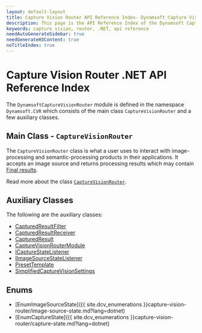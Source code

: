 ```yaml
---
layout: default-layout
title: Capture Vision Router API Reference Index- Dynamsoft Capture Vision Router Module .NET Edition API Reference
description: This page is the API Reference Index of the Dynamsoft Capture Vision Router Module .NET Edition.
keywords: capture vision, router, .NET, api reference
needAutoGenerateSidebar: true
needGenerateH3Content: true
noTitleIndex: true
---
```


# Capture Vision Router .NET API Reference Index

The `DynamsoftCaptureVisionRouter` module is defined in the namespace `Dynamsoft.CVR` which consists of the main class `CaptureVisionRouter` and a few auxiliary classes.

## Main Class - `CaptureVisionRouter`

The `CaptureVisionRouter` class is what a user uses to interact with image-processing and semantic-processing products in their applications. It accepts an image source and returns processing results which may contain [Final results]({{site.dcv_architecture}}output.md#final-results).

Read more about the class [`CaptureVisionRouter`](capture-vision-router.md).

## Auxiliary Classes

The following are the auxiliary classes:

* [CapturedResultFilter](auxiliary-classes/captured-result-filter.md)
* [CapturedResultReceiver](auxiliary-classes/captured-result-receiver.md)
* [CapturedResult](auxiliary-classes/captured-result.md)
* [CaptureVisionRouterModule](auxiliary-class/capture-vision-router-module.md)
* [ICaptureStateListener](auxiliary-classes/capture-state-listener.md)
* [IImageSourceStateListener](auxiliary-classes/image-source-state-listener.md)
* [PresetTemplate](auxiliary-class/preset-template.md)
* [SimplifiedCaptureVisionSettings](auxiliary-class/simplified-capture-vision-settings.md)

## Enums

* [EnumImageSourceState]({{ site.dcv_enumerations }}capture-vision-router/image-source-state.md?lang=dotnet)
* [EnumCaptureState]({{ site.dcv_enumerations }}capture-vision-router/capture-state.md?lang=dotnet)
